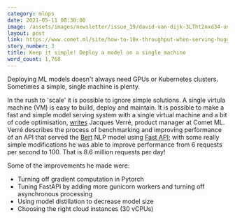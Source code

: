 ```yaml
---
category: mlops
date: 2021-05-11 08:30:00
image: /assets/images/newsletter/issue_19/david-van-dijk-3LTht2nxd34-unsplash.jpeg
layout: post
link: https://www.comet.ml/site/how-to-10x-throughput-when-serving-hugging-face-models-without-a-gpu/
story_number: 3
title: Keep it simple! Deploy a model on a single machine
word_count: 1,768
---
```


Deploying ML models doesn't always need GPUs or Kubernetes clusters. Sometimes a simple, single machine is plenty.

In the rush to 'scale' it is possible to ignore simple solutions. A single virtula machine (VM) is easy to build, deploy and maintain. It is possible to make a fast and simple model serving system with a single virtual machine and a bit of code optimisation, [writes](https://www.comet.ml/site/how-to-10x-throughput-when-serving-hugging-face-models-without-a-gpu/) Jacques Verré, product manager at Comet ML. Verré describes the process of benchmarking and improving performance of an API that served the [Bert](https://huggingface.co/transformers/model_doc/bert.html) NLP model using [Fast API](https://fastapi.tiangolo.com/); with some really simple modifications he was able to improve performance from 6 requests per second to 100. That is 8.6 million requests per day!

Some of the improvements he made were:

- Turning off gradient computation in Pytorch
- Tuning FastAPI by adding more gunicorn workers and turning off asynchronous processing
- Using model distillation to decrease model size
- Choosing the right cloud instances (30 vCPUs)